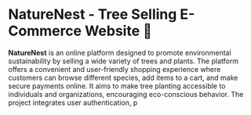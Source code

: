 # NatureNest - Tree Selling E-Commerce Website 🌳

**NatureNest** is an online platform designed to promote environmental sustainability by selling a wide variety of trees and plants. The platform offers a convenient and user-friendly shopping experience where customers can browse different species, add items to a cart, and make secure payments online. It aims to make tree planting accessible to individuals and organizations, encouraging eco-conscious behavior. The project integrates user authentication, p
